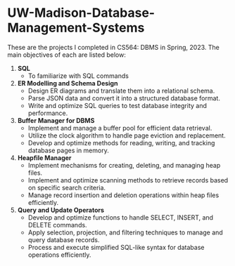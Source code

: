 # UW-Madison-Database-Management-Systems
These are the projects I completed in CS564: DBMS in Spring, 2023. The main objectives of each are listed below:
1. **SQL** 
    - To familiarize with SQL commands
2. **ER Modelling and Schema Design**
    - Design ER diagrams and translate them into a relational schema.
    - Parse JSON data and convert it into a structured database format.
    - Write and optimize SQL queries to test database integrity and performance.
3. **Buffer Manager for DBMS**
    - Implement and manage a buffer pool for efficient data retrieval.
    - Utilize the clock algorithm to handle page eviction and replacement.
    - Develop and optimize methods for reading, writing, and tracking database pages in memory.
4. **Heapfile Manager**
    - Implement mechanisms for creating, deleting, and managing heap files.
    - Implement and optimize scanning methods to retrieve records based on specific search criteria.
    - Manage record insertion and deletion operations within heap files efficiently.
5. **Query and Update Operators**
    - Develop and optimize functions to handle SELECT, INSERT, and DELETE commands.
    - Apply selection, projection, and filtering techniques to manage and query database records.
    - Process and execute simplified SQL-like syntax for database operations efficiently.
